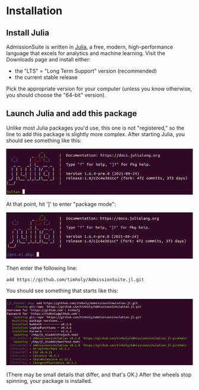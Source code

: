 # Installation

## Install Julia

AdmissionSuite is written in [Julia](https://julialang.org/), a free, modern, high-performance language that excels for
analytics and machine learning. Visit the Downloads page and install either:

- the "LTS" = "Long Term Support" version (recommended)
- the current stable release

Pick the appropriate version for your computer (unless you know otherwise, you should choose the "64-bit" version).

## Launch Julia and add this package

Unlike most Julia packages you'd use, this one is not "registered," so the line to add this package is slightly more complex.
After starting Julia, you should see something like this:

![launch](assets/launch_julia.png)

At that point, hit ']' to enter "package mode":

![packagemode](assets/package_mode.png)

Then enter the following line:

```
add https://github.com/timholy/AdmissionSuite.jl.git
```

You should see something that starts like this:

![addpkg](assets/add_pkg.png)

(There may be small details that differ, and that's OK.) After the wheels stop spinning, your package is installed.

